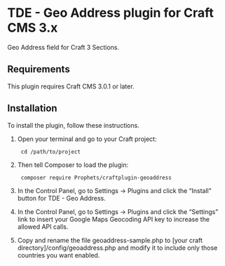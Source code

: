 # TDE - Geo Address plugin for Craft CMS 3.x

Geo Address field for Craft 3 Sections.

## Requirements

This plugin requires Craft CMS 3.0.1 or later.

## Installation

To install the plugin, follow these instructions.

1. Open your terminal and go to your Craft project:

        cd /path/to/project

2. Then tell Composer to load the plugin:

        composer require Prophets/craftplugin-geoaddress

3. In the Control Panel, go to Settings → Plugins and click the “Install” button for TDE - Geo Address.

4. In the Control Panel, go to Settings → Plugins and click the “Settings” link to insert your Google Maps Geocoding API key to increase the allowed API calls.

5. Copy and rename the file geoaddress-sample.php to [your craft directory]/config/geoaddress.php and modify it to include only those countries you want enabled.
